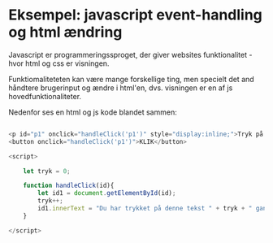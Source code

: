 # Eksempel: javascript event-handling og html ændring

Javascript er programmeringssproget, der giver websites funktionalitet -
hvor html og css er visningen.

Funktiomaliteteten kan være mange forskellige ting, men specielt det and håndtere brugerinput og ændre i html'en, dvs. visningen er en af js hovedfunktionaliteter.

Nedenfor ses en html og js kode blandet sammen:

```javascript

<p id="p1" onclick="handleClick('p1')" style="display:inline;">Tryk på denne tekst</p>
<button onclick="handleClick('p1')">KLIK</button>

<script>

    let tryk = 0;

    function handleClick(id){
        let id1 = document.getElementById(id);
        tryk++;
        id1.innerText = "Du har trykket på denne tekst " + tryk + " gange ";
    }

</script>

```

